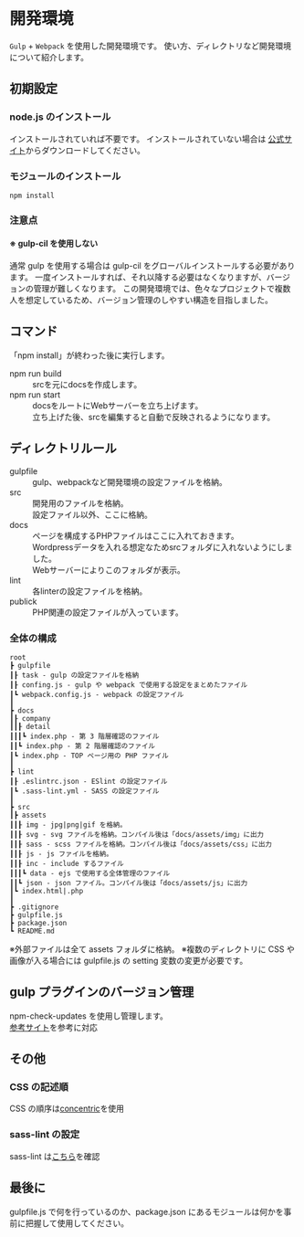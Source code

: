 # 開発環境

`Gulp` + `Webpack` を使用した開発環境です。
使い方、ディレクトリなど開発環境について紹介します。

## 初期設定

### node.js のインストール

インストールされていれば不要です。
インストールされていない場合は <a href="https://nodejs.org/ja/" target="_blank">公式サイト</a>からダウンロードしてください。

### モジュールのインストール

`npm install`

### 注意点

#### ※ gulp-cil を使用しない

通常 gulp を使用する場合は gulp-cil をグローバルインストールする必要があります。
一度インストールすれば、それ以降する必要はなくなりますが、バージョンの管理が難しくなります。
この開発環境では、色々なプロジェクトで複数人を想定しているため、バージョン管理のしやすい構造を目指しました。

## コマンド

「npm install」が終わった後に実行します。

<dl>
<dt>npm run build</dt>
<dd>srcを元にdocsを作成します。</dd>

<dt>npm run start</dt>
<dd>docsをルートにWebサーバーを立ち上げます。<br>立ち上げた後、srcを編集すると自動で反映されるようになります。</dd>
</dl>

## ディレクトリルール

<dl>
<dt>gulpfile</dt>
<dd>gulp、webpackなど開発環境の設定ファイルを格納。</dd>

<dt>src</dt>
<dd>開発用のファイルを格納。<br>設定ファイル以外、ここに格納。</dd>

<dt>docs</dt>
<dd>ページを構成するPHPファイルはここに入れておきます。<br>Wordpressデータを入れる想定なためsrcフォルダに入れないようにしました。<br>Webサーバーによりこのフォルダが表示。</dd>

<dt>lint</dt>
<dd>各linterの設定ファイルを格納。</dd>

<dt>publick</dt>
<dd>PHP関連の設定ファイルが入っています。</dd>
</dl>

### 全体の構成

```
root
┣ gulpfile
┃┠ task - gulp の設定ファイルを格納
┃┠ confing.js - gulp や webpack で使用する設定をまとめたファイル
┃┗ webpack.config.js - webpack の設定ファイル
┃
┣ docs
┃┠ company
┃┃┠ detail
┃┃┃┗ index.php - 第 3 階層確認のファイル
┃┃┗ index.php - 第 2 階層確認のファイル
┃┗ index.php - TOP ページ用の PHP ファイル
┃
┣ lint
┃┠ .eslintrc.json - ESlint の設定ファイル
┃┗ .sass-lint.yml - SASS の設定ファイル
┃
┣ src
┃┣ assets
┃┃┠ img - jpg|png|gif を格納。
┃┃┠ svg - svg ファイルを格納。コンパイル後は「docs/assets/img」に出力
┃┃┠ sass - scss ファイルを格納。コンパイル後は「docs/assets/css」に出力
┃┃┠ js - js ファイルを格納。
┃┃┠ inc - include するファイル
┃┃┃┗ data - ejs で使用する全体管理のファイル
┃┃┗ json - json ファイル。コンパイル後は「docs/assets/js」に出力
┃┗ index.html|.php
┃
┣ .gitignore
┣ gulpfile.js
┣ package.json
┗ README.md
```

※外部ファイルは全て assets フォルダに格納。
※複数のディレクトリに CSS や画像が入る場合には gulpfile.js の setting 変数の変更が必要です。

## gulp プラグインのバージョン管理

npm-check-updates を使用し管理します。<br>
<a href="http://tacamy.hatenablog.com/entry/2016/08/10/193603" target="_blank">参考サイト</a>を参考に対応

## その他

### CSS の記述順

CSS の順序は<a href="https://github.com/sasstools/sass-lint/blob/develop/lib/config/property-sort-orders/concentric.yml" target="_blank">concentric</a>を使用

### sass-lint の設定

sass-lint は<a href="https://github.com/sasstools/sass-lint/tree/develop/docs/rules" target="_blank">こちら</a>を確認

## 最後に

gulpfile.js で何を行っているのか、package.json にあるモジュールは何かを事前に把握して使用してください。
